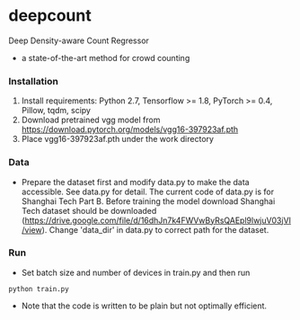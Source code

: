 # deepcount

Deep Density-aware Count Regressor
- a state-of-the-art method for crowd counting

### Installation
1. Install requirements: Python 2.7, Tensorflow >= 1.8, PyTorch >= 0.4, Pillow, tqdm, scipy
2. Download pretrained vgg model from https://download.pytorch.org/models/vgg16-397923af.pth
3. Place vgg16-397923af.pth under the work directory

### Data
- Prepare the dataset first and modify data.py to make the data accessible. See data.py for detail.
The current code of data.py is for Shanghai Tech Part B. Before training the model download Shanghai Tech dataset should be downloaded (https://drive.google.com/file/d/16dhJn7k4FWVwByRsQAEpl9lwjuV03jVI/view). Change 'data_dir' in data.py to correct path for the dataset.

### Run
- Set batch size and number of devices in train.py and then run
```
python train.py
```
- Note that the code is written to be plain but not optimally efficient.
